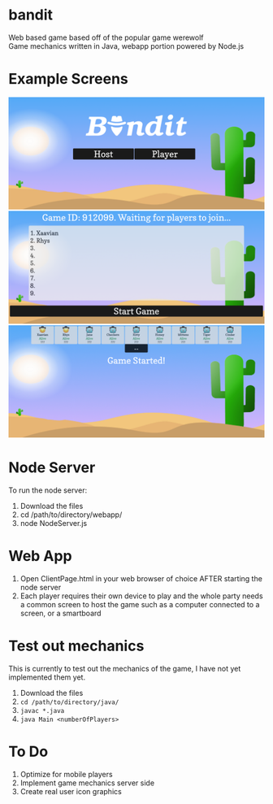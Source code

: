 # bandit
Web based game based off of the popular game werewolf\
Game mechanics written in Java, webapp portion powered by Node.js

# Example Screens
![Title Screen](https://github.com/XaavianAli/bandit/blob/master/Example/title.png)
![Lobby Screen](https://github.com/XaavianAli/bandit/blob/master/Example/lobby.png)
![Host Game Started](https://github.com/XaavianAli/bandit/blob/master/Example/game.png)

# Node Server
To run the node server:
1. Download the files
2. cd /path/to/directory/webapp/
3. node NodeServer.js

# Web App
1. Open ClientPage.html in your web browser of choice AFTER starting the node server
2. Each player requires their own device to play and the whole party needs a common screen to host the game such as a computer connected to a screen, or a smartboard 

# Test out mechanics
This is currently to test out the mechanics of the game, I have not yet implemented them yet.
1. Download the files
2. `cd /path/to/directory/java/`
3. `javac *.java`
4. `java Main <numberOfPlayers>`

# To Do
1. Optimize for mobile players
2. Implement game mechanics server side
3. Create real user icon graphics
